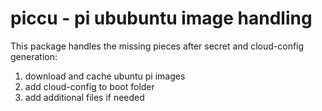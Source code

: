 # piccu - pi ububuntu image handling

This package handles the missing pieces after secret and
cloud-config generation:

1. download and cache ubuntu pi images
1. add cloud-config to boot folder
1. add additional files if needed
